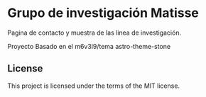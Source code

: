 # Grupo de investigación Matisse
Pagina de contacto y muestra de las linea de investigación.

Proyecto Basado en el m6v3l9/tema astro-theme-stone
## License
This project is licensed under the terms of the MIT license.
